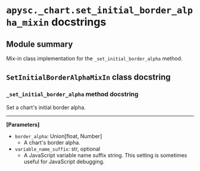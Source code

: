 # `apysc._chart.set_initial_border_alpha_mixin` docstrings

## Module summary

Mix-in class implementation for the `_set_initial_border_alpha` method.

## `SetInitialBorderAlphaMixIn` class docstring

### `_set_initial_border_alpha` method docstring

Set a chart's initial border alpha.<hr>

**[Parameters]**

- `border_alpha`: Union[float, Number]
  - A chart's border alpha.
- `variable_name_suffix`: str, optional
  - A JavaScript variable name suffix string. This setting is sometimes useful for JavaScript debugging.